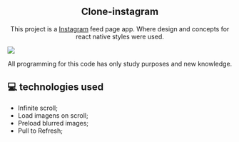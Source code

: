 <h2 align="center"> Clone-instagram </h2>

<p align="center">This project is a <a href="https://www.instagram.com/" target="_blank" >Instagram</a> feed page app. Where design and concepts for react native styles were used.</p>

![](https://github.com/lucascooelho/clone-instagram/blob/main/src/assets/gif/clone-instagram.gif)

<p align="center">All programming for this code has only study purposes and new knowledge.</p>


## <span>&#128187;</span> technologies used

- Infinite scroll;
- Load imagens on scroll;
- Preload blurred images;
- Pull to Refresh;
